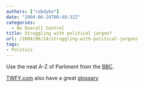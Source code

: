 ```yaml
---
authors: ["robdyke"]
date: "2004-06-24T00:48:32Z"
categories:
  - No Overall Control
title: Struggling with political jargon?
url: /2004/06/24/struggling-with-political-jargon/
tags:
- Politics
---
```

Use the neat A-Z of Parliment from the [BBC](http://news.bbc.co.uk/1/hi/uk_politics/a-z_of_parliament/default.stm).

[TWFY.com](http://www.theyworkforyou.com) also have a great [glossary](http://www.theyworkforyou.com/addterm/)